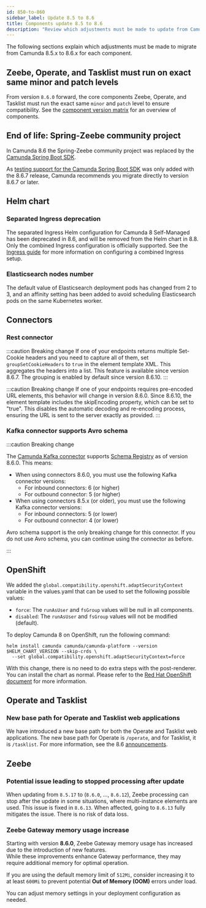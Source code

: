```yaml
---
id: 850-to-860
sidebar_label: Update 8.5 to 8.6
title: Components update 8.5 to 8.6
description: "Review which adjustments must be made to update from Camunda 8.5.x to Camunda 8.6.0."
---
```


The following sections explain which adjustments must be made to migrate from Camunda 8.5.x to 8.6.x for each component.

## Zeebe, Operate, and Tasklist must run on exact same minor and patch levels

From version `8.6.0` forward, the core components Zeebe, Operate, and Tasklist must run the exact same `minor` and `patch` level to ensure compatibility. See the [component version matrix](/reference/supported-environments.md#component-version-matrix) for an overview of components.

## End of life: Spring-Zeebe community project

In Camunda 8.6 the Spring-Zeebe community project was replaced by the [Camunda Spring Boot SDK](../../../apis-tools/spring-zeebe-sdk/getting-started.md).

As [testing support for the Camunda Spring Boot SDK](../../../apis-tools/spring-zeebe-sdk/getting-started.md#writing-test-cases) was only added with the 8.6.7 release, Camunda recommends you migrate directly to version 8.6.7 or later.

## Helm chart

### Separated Ingress deprecation

The separated Ingress Helm configuration for Camunda 8 Self-Managed has been deprecated in 8.6, and will be removed from the Helm chart in 8.8. Only the combined Ingress configuration is officially supported. See the [Ingress guide](/self-managed/installation-methods/helm/configure/ingress-setup.md) for more information on configuring a combined Ingress setup.

### Elasticsearch nodes number

The default value of Elasticsearch deployment pods has changed from 2 to 3, and an affinity setting has been added to avoid scheduling Elasticsearch pods on the same Kubernetes worker.

## Connectors

### Rest connector

:::caution Breaking change
If one of your endpoints returns multiple Set-Cookie headers and you need to capture all of them, set `groupSetCookieHeaders` to `true` in the element template XML. This aggregates the headers into a list. This feature is available since version 8.6.7. The grouping is enabled by default since version 8.6.10.
:::

:::caution Breaking change
If one of your endpoints requires pre-encoded URL elements, this behavior will change in version 8.6.0. Since 8.6.10, the element template includes the skipEncoding property, which can be set to "true". This disables the automatic decoding and re-encoding process, ensuring the URL is sent to the server exactly as provided.
:::

### Kafka connector supports Avro schema

:::caution Breaking change

The [Camunda Kafka connector](/components/connectors/out-of-the-box-connectors/kafka.md) supports [Schema Registry](https://docs.confluent.io/platform/current/schema-registry/index.html) as of version 8.6.0.
This means:

- When using connectors 8.6.0, you must use the following Kafka connector versions:
  - For inbound connectors: 6 (or higher)
  - For outbound connector: 5 (or higher)
- When using connectors 8.5.x (or older), you must use the following Kafka connector versions:
  - For inbound connectors: 5 (or lower)
  - For outbound connector: 4 (or lower)

Avro schema support is the only breaking change for this connector. If you do not use Avro schema, you can continue using the connector as before.

:::

## OpenShift

We added the `global.compatibility.openshift.adaptSecurityContext` variable in the values.yaml that can be used to set the following possible values:

- `force`: The `runAsUser` and `fsGroup` values will be null in all components.
- `disabled`: The `runAsUser` and `fsGroup` values will not be modified (default).

To deploy Camunda 8 on OpenShift, run the following command:

```shell
helm install camunda camunda/camunda-platform --version $HELM_CHART_VERSION --skip-crds \
  --set global.compatibility.openshift.adaptSecurityContext=force
```

With this change, there is no need to do extra steps with the post-renderer. You can install the chart as normal. Please refer to the [Red Hat OpenShift document](/self-managed/installation-methods/helm/cloud-providers/openshift/redhat-openshift.md) for more information.

## Operate and Tasklist

### New base path for Operate and Tasklist web applications

We have introduced a new base path for both the Operate and Tasklist web applications. The new base path for Operate is `/operate`, and for Tasklist, it is `/tasklist`. For more information, see the 8.6 [announcements](/reference/announcements-release-notes/860/860-announcements.md#new-base-path-for-operate-and-tasklist-web-applications).

## Zeebe

### Potential issue leading to stopped processing after update

When updating from `8.5.17` to (`8.6.0`, …, `8.6.12`), Zeebe processing can stop after the update in some situations, where multi-instance elements are used. This issue is fixed in `8.6.13`. When affected, going to `8.6.13` fully mitigates the issue. There is no risk of data loss.

### Zeebe Gateway memory usage increase

Starting with version **8.6.0**, Zeebe Gateway memory usage has increased due to the introduction of new features.  
While these improvements enhance Gateway performance, they may require additional memory for optimal operation.

If you are using the default memory limit of `512Mi`, consider increasing it to at least `600Mi` to prevent potential **Out of Memory (OOM)** errors under load.

You can adjust memory settings in your deployment configuration as needed.
